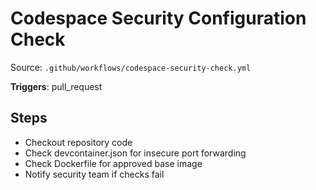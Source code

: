 # Codespace Security Configuration Check

Source: `.github/workflows/codespace-security-check.yml`

**Triggers**: pull_request

## Steps
- Checkout repository code
- Check devcontainer.json for insecure port forwarding
- Check Dockerfile for approved base image
- Notify security team if checks fail
